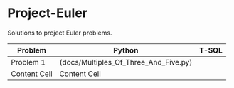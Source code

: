 # Project-Euler
Solutions to project Euler problems.

| Problem  | Python | T-SQL |
| ------------- | ------------- | ------------- |
| Problem 1  | (docs/Multiples_Of_Three_And_Five.py)  |
| Content Cell  | Content Cell  |
